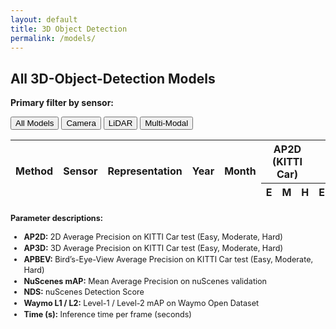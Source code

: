 ```yaml
---
layout: default
title: 3D Object Detection
permalink: /models/
---
```



## All 3D-Object-Detection Models

**Primary filter by sensor:**  
<div id="primary-filters" class="btn-group" style="margin:1em 0;">
  <button data-filter="All">All Models</button>
  <button data-filter="Camera">Camera</button>
  <button data-filter="LiDAR">LiDAR</button>
  <button data-filter="Multi-Modal">Multi-Modal</button>
</div>

<!-- secondary filters: shown only when a specific sensor is selected -->
<div id="secondary-filters" style="margin:0 0 1em;">
  <!-- for Camera -->
  <div class="sensor-specific" data-sensor="Camera" style="display:none;">
    <button data-subfilter="Monocular">Monocular</button>
    <button data-subfilter="Stereo">Stereo</button>
    <button data-subfilter="Multiview">Multiview</button>
  </div>
  <!-- for LiDAR -->
  <div class="sensor-specific" data-sensor="LiDAR" style="display:none;">
    <button data-subfilter="Projection">Projection</button>
    <button data-subfilter="Voxel">Voxel</button>
    <button data-subfilter="Point">Point</button>
    <button data-subfilter="Point-Voxel">Point-Voxel</button>
  </div>
  <!-- for Multi-Modal -->
  <div class="sensor-specific" data-sensor="Multi-Modal" style="display:none;">
    <button data-subfilter="Early-Fusion">Early-Fusion</button>
    <button data-subfilter="Mid-Fusion">Mid-Fusion</button>
    <button data-subfilter="Intermediate">Intermediate</button>
    <button data-subfilter="Late-Fusion">Late-Fusion</button>
  </div>
</div>

<table id="models-table" class="display" style="width:100%">
  <thead>
    <tr>
      <th rowspan="2">Method</th>
      <th rowspan="2">Sensor</th>
      <th rowspan="2">Representation</th>
      <th rowspan="2">Year</th>
      <th rowspan="2">Month</th>
      <th colspan="3">AP2D<br>(KITTI Car)</th>
      <th colspan="3">AP3D<br>(KITTI Car)</th>
      <th colspan="3">APBEV<br>(KITTI Car)</th>
      <th rowspan="2">NuScenes mAP</th>
      <th rowspan="2">NDS</th>
      <th rowspan="2">Waymo L1</th>
      <th rowspan="2">Waymo L2</th>
      <th rowspan="2">Time (s)</th>
      <th rowspan="2">Code</th>
      <th rowspan="2">Hardware</th>
      <th rowspan="2">Paper</th>
    </tr>
    <tr>
      <th>E</th><th>M</th><th>H</th>
      <th>E</th><th>M</th><th>H</th>
      <th>E</th><th>M</th><th>H</th>
    </tr>
  </thead>
</table>

<!-- parameter definitions -->
<div class="table-description" style="margin-top:1.5em; font-size:0.9em; line-height:1.4;">
  <p><strong>Parameter descriptions:</strong></p>
  <ul>
    <li><strong>AP2D:</strong> 2D Average Precision on KITTI Car test (Easy, Moderate, Hard)</li>
    <li><strong>AP3D:</strong> 3D Average Precision on KITTI Car test (Easy, Moderate, Hard)</li>
    <li><strong>APBEV:</strong> Bird’s-Eye-View Average Precision on KITTI Car test (Easy, Moderate, Hard)</li>
    <li><strong>NuScenes mAP:</strong> Mean Average Precision on nuScenes validation</li>
    <li><strong>NDS:</strong> nuScenes Detection Score</li>
    <li><strong>Waymo L1 / L2:</strong> Level-1 / Level-2 mAP on Waymo Open Dataset</li>
    <li><strong>Time (s):</strong> Inference time per frame (seconds)</li>
  </ul>
</div>

<section class="site-content">

</section>

<script>
$(function(){
  // load and parse CSV
  Papa.parse("{{ '/assets/data/models.csv' | relative_url }}", {
    download: true,
    skipEmptyLines: true,
    header: false,
    complete(results) {
      const data = results.data.slice(2);

      // column definitions
      const cols = [
        { data: 0 },{ data: 1 },{ data: 2 },{ data: 3 },{ data: 4 },
        { data: 5 },{ data: 6 },{ data: 7 },   // AP2D E/M/H
        { data: 8 },{ data: 9 },{ data: 10 },  // AP3D E/M/H
        { data: 11 },{ data: 12 },{ data: 13 },// APBEV E/M/H
        { data: 14 },{ data: 15 },{ data: 16 },{ data: 17 },
        { data: 18 },{ data: 19 },{ data: 20 },
        { data: 21, // Paper URL → Link
          render: v => v ? `<a href="${v.trim()}" target="_blank">Link</a>` : ''
        }
      ];

      const table = $('#models-table').DataTable({
        data, columns: cols,
        pageLength: 25,
        order: [[3,'desc']],
        columnDefs: [
          { targets: [5,6,7,8,9,10,11,12,13], className:'dt-center' }
        ]
      });

      // helper to clear active states & filters
      function clearPrimary() {
        $('#primary-filters button').removeClass('active');
        table.column(1).search('').draw();
        $('#secondary-filters .sensor-specific').hide();
        $('#secondary-filters button').removeClass('active');
        table.column(2).search('');
      }
      function clearSecondary() {
        $('#secondary-filters button').removeClass('active');
        table.column(2).search('').draw();
      }

      // primary sensor filtering
      $('#primary-filters button').click(function(){
        clearPrimary();
        const sensor = $(this).data('filter');
        $(this).addClass('active');
        if (sensor !== 'All') {
          table.column(1)
               .search('^'+sensor+'$', true, false)
               .draw();
          // show corresponding secondary row
          $(`#secondary-filters .sensor-specific[data-sensor="${sensor}"]`).show();
        }
      });

      // secondary representation filtering (within chosen sensor)
      $('#secondary-filters button').click(function(){
        clearSecondary();
        const rep = $(this).data('subfilter');
        $(this).addClass('active');
        table.column(2)
             .search('^'+rep+'$', true, false)
             .draw();
      });
    }
  });
});
</script>
